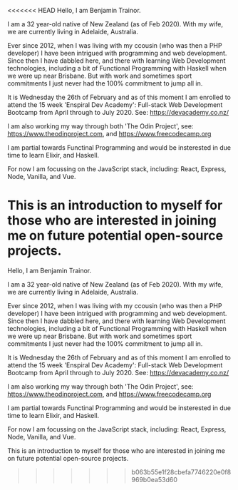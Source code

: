 <<<<<<< HEAD
Hello, I am Benjamin Trainor.

I am a 32 year-old native of New Zealand (as of Feb 2020). With my wife, we are currently living in Adelaide, Australia.

Ever since 2012, when I was living with my ccousin (who was then a PHP developer) I have been intrigued with programming and web development. Since then I have dabbled here, and there with learning Web Development technologies, including a bit of Functional Programming with Haskell when we were up near Brisbane. But with work and sometimes sport commitments I just never had the 100% commitment to jump all in.

It is Wednesday the 26th of February and as of this moment I am enrolled to attend the 15 week 'Enspiral Dev Academy': Full-stack Web Development Bootcamp from April through to July 2020. See: https://devacademy.co.nz/

I am also working my way through both 'The Odin Project', see: https://www.theodinproject.com, and https://www.freecodecamp.org

I am partial towards Functinal Programming and would be insterested in due time to learn Elixir, and Haskell.

For now I am focussing on the JavaScript stack, including: React, Express, Node, Vanilla, and Vue.

This is an introduction to myself for those who are interested in joining me on future potential open-source projects.
=======
Hello, I am Benjamin Trainor. 

I am a 32 year-old native of New Zealand (as of Feb 2020). With my wife, we are currently living in Adelaide, Australia. 

Ever since 2012, when I was living with my ccousin (who was then a PHP developer) I have been intrigued with programming and web development. Since then I have dabbled here, and there with learning Web Development technologies, including a bit of Functional Programming with Haskell when we were up near Brisbane. But with work and sometimes sport commitments I just never had the 100% commitment to jump all in. 

It is Wednesday the 26th of February and as of this moment I am enrolled to attend the 15 week 'Enspiral Dev Academy': Full-stack Web Development Bootcamp from April through to July 2020. See: https://devacademy.co.nz/ 

I am also working my way through both 'The Odin Project', see: https://www.theodinproject.com, and https://www.freecodecamp.org

I am partial towards Functinal Programming and would be insterested in due time to learn Elixir, and Haskell. 

For now I am focussing on the JavaScript stack, including: React, Express, Node, Vanilla, and Vue. 

This is an introduction to myself for those who are interested in joining me on future potential open-source projects. 
>>>>>>> b063b55e1f28cbefa7746220e0f8969b0ea53d60
